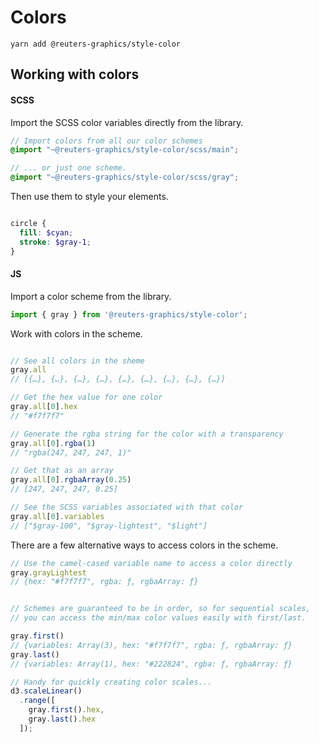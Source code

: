 # Colors

```
yarn add @reuters-graphics/style-color
```

## Working with colors

#### SCSS

Import the SCSS color variables directly from the library.

```scss
// Import colors from all our color schemes
@import "~@reuters-graphics/style-color/scss/main";

// ... or just one scheme.
@import "~@reuters-graphics/style-color/scss/gray";
```

 Then use them to style your elements.

```scss

circle {
  fill: $cyan;
  stroke: $gray-1;
}

```

#### JS

Import a color scheme from the library.

```javascript
import { gray } from '@reuters-graphics/style-color';
```

Work with colors in the scheme.

```javascript

// See all colors in the sheme
gray.all
// [{…}, {…}, {…}, {…}, {…}, {…}, {…}, {…}, {…}]

// Get the hex value for one color
gray.all[0].hex
// "#f7f7f7"

// Generate the rgba string for the color with a transparency
gray.all[0].rgba(1)
// "rgba(247, 247, 247, 1)"

// Get that as an array
gray.all[0].rgbaArray(0.25)
// [247, 247, 247, 0.25]

// See the SCSS variables associated with that color
gray.all[0].variables
// ["$gray-100", "$gray-lightest", "$light"]
```

There are a few alternative ways to access colors in the scheme.

```javascript
// Use the camel-cased variable name to access a color directly
gray.grayLightest
// {hex: "#f7f7f7", rgba: ƒ, rgbaArray: ƒ}


// Schemes are guaranteed to be in order, so for sequential scales,
// you can access the min/max color values easily with first/last.

gray.first()
// {variables: Array(3), hex: "#f7f7f7", rgba: ƒ, rgbaArray: ƒ}
gray.last()
// {variables: Array(1), hex: "#222824", rgba: ƒ, rgbaArray: ƒ}

// Handy for quickly creating color scales...
d3.scaleLinear()
  .range([
    gray.first().hex,
    gray.last().hex
  ]);
```

